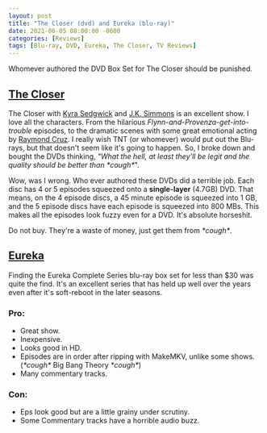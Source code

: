 ```yaml
---
layout: post
title: "The Closer (dvd) and Eureka (blu-ray)"
date: 2021-06-05 08:00:00 -0600
categories: [Reviews]
tags: [Blu-ray, DVD, Eureka, The Closer, TV Reviews]
---
```


Whomever authored the DVD Box Set for The Closer should be punished.

## [The Closer](https://www.imdb.com/title/tt0458253/)

The Closer with [Kyra Sedgwick](https://www.imdb.com/name/nm0001718/) and [J.K. Simmons](https://www.imdb.com/name/nm0799777/) is an excellent show. I love all the characters. From the hilarious *Flynn-and-Provenza-get-into-trouble* episodes, to the dramatic scenes with some great emotional acting by [Raymond Cruz](https://www.imdb.com/name/nm0190441). I really wish TNT (or whomever) would put out the Blu-rays, but that doesn't seem like it's going to happen. So, I broke down and bought the DVDs thinking, *"What the hell, at least they'll be legit and the quality should be better than \*cough\**".

Wow, was I wrong. Who ever authored these DVDs did a terrible job. Each disc has 4 or 5 episodes squeezed onto a **single-layer** (4.7GB) DVD. That means, on the 4 episode discs, a 45 minute episode is squeezed into 1 GB, 
and the 5 episode discs have each episode is squeezed into 800 MBs. This makes all the episodes look fuzzy even for a DVD. It's absolute horseshit. 

Do not buy. They're a waste of money, just get them from *\*cough\**.

## [Eureka](https://www.imdb.com/title/tt0796264/)

Finding the Eureka Complete Series blu-ray box set for less than $30 was quite the find. It's an excellent series that has held up well over the years even after it's soft-reboot in the later seasons.

### Pro:

* Great show.
* Inexpensive.
* Looks good in HD.
* Episodes are in order after ripping with MakeMKV, unlike some shows. (*\*cough\** Big Bang Theory *\*cough\**)
* Many commentary tracks.

### Con:

* Eps look good but are a little grainy under scrutiny.
* Some Commentary tracks have a horrible audio buzz.

